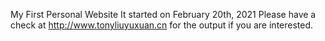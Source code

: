 My First Personal Website
It started on February 20th, 2021
Please have a check at http://www.tonyliuyuxuan.cn for the output if you are interested.